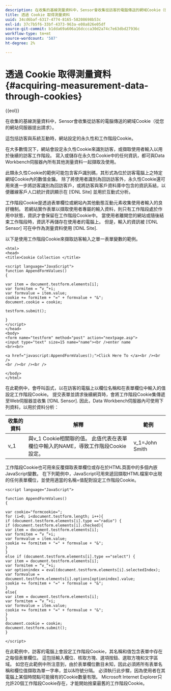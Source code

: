 ```yaml
---
description: 在收集的基線測量資料中，Sensor會收集從訪客的電腦傳送的網域Cookie（從您的網站伺服器提出請求）。
title: 透過 Cookie 取得測量資料
uuid: 34cd6baf-6317-4774-8165-58208698b53c
exl-id: 37c7b5f6-33bf-4373-963a-e08a826e05df
source-git-commit: b1dda69a606a16dccca30d2a74c7e63dbd27936c
workflow-type: tm+mt
source-wordcount: '587'
ht-degree: 2%

---
```


# 透過 Cookie 取得測量資料{#acquiring-measurement-data-through-cookies}

{{eol}}

在收集的基線測量資料中，Sensor會收集從訪客的電腦傳送的網域Cookie（從您的網站伺服器提出請求）。

這包括訪客與系統互動時，網站設定的永久性和工作階段Cookie。

在大多數情況下，網站會設定永久性Cookie來識別訪客，或擷取使用者輸入以用於後續的訪客工作階段。 寫入或儲存在永久性Cookie中的任何資訊，都可與Data Workbench伺服器內所有其他測量資料一起擷取及使用。

此類永久性Cookie的範例可能包含客戶識別碼，其形式為位於訪客電腦上之特定網域Cookie內的數值金鑰。 除了將使用者識別為回訪訪客外，永久性Cookie還可用來進一步將訪客識別為回訪客戶，或將訪客與客戶資料庫中包含的資訊系結，以便離線客戶人口統計資訊顯示在 [!DNL Site] 並用於互動式分析。

工作階段Cookie是透過表單欄位或網站內其他動態互動元素收集使用者輸入的良好機制。 若網站實作表單以擷取使用者專屬的輸入資料，則只有工作階段處於作用中狀態，資訊才會保留在工作階段Cookie中。 當使用者離開您的網站或隨後結束工作階段時，資訊不再儲存在使用者的電腦上。 但是，輸入的資訊被 [!DNL Sensor] 可在中作為測量資料使用 [!DNL Site].

以下是使用工作階段Cookie來擷取訪客輸入之單一表單變數的範例。

```
<html> 
<head> 
<title>Cookie Collection </title> 
 
<script language="JavaScript"> 
function AppendFormValues() 
{ 
 
var item = document.testform.elements[i]; 
var formitem = “v_”+i; 
var formvalue = item.value; 
cookie += formitem + "=" + formvalue + "&"; 
document.cookie = cookie; 
 
testform.submit(); 
 
} 
</script> 
</head> 
<body> 
<form name="testform" method="post" action="nextpage.asp"> 
<input type="text" size=15 name="name"><br />enter name 
<br><br> 
 
<a href="javascript:AppendFormValues();">Click Here To </a><br /><br /> 
<br /><br /><br /> 
 
</body> 
</html> 
```

在此範例中，會呼叫函式，以在訪客的電腦上以欄位名稱和在表單欄位中輸入的值設定工作階段Cookie。 提交表單並請求後續網頁時，會將工作階段Cookie集傳遞至Web伺服器並收集 [!DNL Sensor]. 因此，Data Workbench伺服器內可使用下列資料，以用於資料分析：

| 收集的資料 | 解釋 | 範例 |
|---|---|---|
| v_1 | 與v_1 Cookie相關聯的值。 此值代表在表單欄位中輸入的NAME，導致工作階段Cookie設定。 | v_1=John Smith |

工作階段Cookie也可用來反覆擷取表單欄位或存在於HTML頁面中的多個內嵌JavaScript變數。 在下列範例中，JavaScript可用來遞回擷取HTML檔案中出現的任何表單欄位，並使用適當的名稱=值配對設定工作階段Cookie。

```
<script language="JavaScript"> 
 
function AppendFormValues() 
{ 
 
var cookie="formcookie="; 
for (i=0; i<document.testform.length; i++){ 
if (document.testform.elements[i].type =="radio") {            
if (document.testform.elements[i].checked){ 
var item = document.testform.elements[i]; 
var formitem = “v_”+i; 
var formvalue = item.value; 
cookie += formitem + "=" + formvalue + "&"; 
} 
} 
else if (document.testform.elements[i].type =="select") { 
var item = document.testform.elements[i]; 
var formitem = “v_”+i; 
var optionindex = eval(document.testform.elements[i].selectedIndex); 
var formvalue = document.testform.elements[i].options[optionindex].value;             
cookie += formitem + "=" + formvalue + "&"; 
} 
else{ 
var item = document.testform.elements[i]; 
var formitem = “v_”+i; 
var formvalue = item.value; 
cookie += formitem + "=" + formvalue + "&"; 
} 
} 
document.cookie = cookie; 
document.testform.submit(); 
} 
 
</script>
```

在此範例中，訪客的電腦上會設定工作階段Cookie，其名稱和值包含表單中存在之每個表單欄位。 這包括輸入欄位、核取方塊、選項按鈕、選取方塊和文字區域。 如您在此範例中所注意到，由於表單欄位數目未知，因此必須將所有表單名稱和欄位值擷取為單一字串，並以&amp;符號分隔。 必須執行此步驟，因為使用者在其電腦上某個時間點可能擁有的Cookie數量有限。 Microsoft Internet Explorer只允許20個工作階段Cookie存在，才能開始捨棄最舊的工作階段Cookie。
